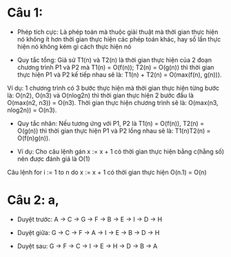 # Câu 1:
- Phép tích cực: Là phép toán mà thuộc giải thuật mà thời gian thực hiện nó không ít hơn thời gian thực hiện các phép toán khác, hay số lần thực hiện nó không kém gì cách thực hiện nó

- Quy tắc tổng: Giả sử T1(n) và T2(n) là thời gian thực hiện của 2 đoạn chương trình P1 và P2 mà T1(n) = O(f(n)); T2(n) = O(g(n)) thì thời gian thực hiện P1 và P2 kế tiếp nhau sẽ là: T1(n) + T2(n) = O(max(f(n), g(n))).

Ví dụ: 1 chương trình có 3 bước thực hiện mà thời gian thực hiện từng bước là: O(n2), O(n3) và O(nlog2n) thì thời gian thực hiện 2 bước đầu là O(max(n2, n3)) = O(n3). Thời gian thực hiện chương trình sẽ là: O(max(n3, nlog2n)) = O(n3).

- Quy tắc nhân: Nếu tương ứng với P1, P2 là T1(n) = O(f(n)), T2(n) = O(g(n)) thì thời gian thực hiện P1 và P2 lồng nhau sẽ là: T1(n)T2(n) = O(f(n)g(n)).

- Ví dụ: Cho câu lệnh gán x := x + 1 có thời gian thực hiện bằng c(hằng số) nên được đánh giá là O(1)

Câu lệnh for i := 1 to n do x := x + 1 có thời gian thực hiện O(n.1) = O(n)

# Câu 2: a,

- Duyệt trước: A -> C -> G -> F -> B -> E -> I -> D -> H

- Duyệt giữa: G -> C -> F -> A -> I -> E -> B -> D -> H

- Duyệt sau: G -> F -> C -> I -> E -> H -> D -> B -> A

